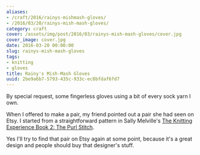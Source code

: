 ```yaml
---
aliases:
- /craft/2016/rainys-mishmash-gloves/
- /2016/03/20/rainys-mish-mash-gloves/
category: craft
cover: /assets/img/post/2016/03/rainys-mish-mash-gloves/cover.jpg
cover_image: cover.jpg
date: 2016-03-20 00:00:00
slug: rainys-mish-mash-gloves
tags:
- knitting
- gloves
title: Rainy's Mish-Mash Gloves
uuid: 2be9a6b7-5793-435c-933c-ec8bfdaf6fd7
---
```


By special request, some fingerless gloves using a bit of every sock yarn I own.
<!--more-->

When I offered to make a pair, my friend pointed out a pair she had seen on Etsy.
I started from a straightforward pattern in Sally Melville's
[The Knitting Experience Book 2: The Purl Stitch][].

[The Knitting Experience Book 2: The Purl Stitch]: https://www.goodreads.com/book/show/24691.The_Knitting_Experience

Yes I'll try to find that pair on Etsy again at some point, because it's a great
design and people should buy that designer's stuff.